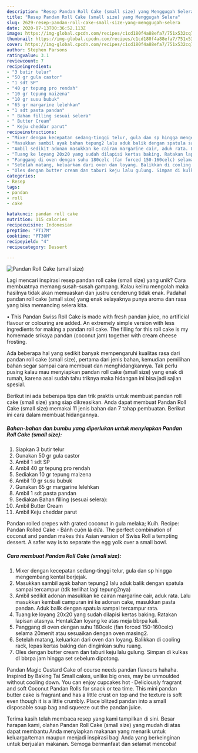 ```yaml
---
description: "Resep Pandan Roll Cake (small size) yang Menggugah Selera"
title: "Resep Pandan Roll Cake (small size) yang Menggugah Selera"
slug: 2629-resep-pandan-roll-cake-small-size-yang-menggugah-selera
date: 2020-07-13T00:36:52.113Z
image: https://img-global.cpcdn.com/recipes/c1cd180f4a88efa7/751x532cq70/pandan-roll-cake-small-size-foto-resep-utama.jpg
thumbnail: https://img-global.cpcdn.com/recipes/c1cd180f4a88efa7/751x532cq70/pandan-roll-cake-small-size-foto-resep-utama.jpg
cover: https://img-global.cpcdn.com/recipes/c1cd180f4a88efa7/751x532cq70/pandan-roll-cake-small-size-foto-resep-utama.jpg
author: Stephen Parsons
ratingvalue: 3.1
reviewcount: 7
recipeingredient:
- "3 butir telur"
- "50 gr gula castor"
- "1 sdt SP"
- "40 gr tepung pro rendah"
- "10 gr tepung maizena"
- "10 gr susu bubuk"
- "65 gr margarine lelehkan"
- "1 sdt pasta pandan"
- " Bahan filling sesuai selera"
- " Butter Cream"
- " Keju cheddar parut"
recipeinstructions:
- "Mixer dengan kecepatan sedang-tinggi telur, gula dan sp hingga mengembang kental berjejak."
- "Masukkan sambil ayak bahan tepung2 lalu aduk balik dengan spatula sampai tercampur (tdk terlihat lagi tepung2nya)"
- "Ambil sedikit adonan masukkan ke cairan margarine cair, aduk rata. Lalu masukkan kembali campuran ini ke adonan cake, masukkan pasta pandan. Aduk balik dengan spatula sampai tercampur rata."
- "Tuang ke loyang 20x20 yang sudah dilapisi kertas baking. Ratakan lapisan atasnya. Hentak2an loyang ke atas meja bbrpa kali."
- "Panggang di oven dengan suhu 180celc (fan forced 150-160celc) selama 20menit atau sesuaikan dengan oven masing2."
- "Setelah matang, keluarkan dari oven dan loyang. Balikkan di cooling rack, lepas kertas baking dan dinginkan suhu ruang."
- "Oles dengan butter cream dan taburi keju lalu gulung. Simpan di kulkas dl bbrpa jam hingga set sebelum dipotong."
categories:
- Resep
tags:
- pandan
- roll
- cake

katakunci: pandan roll cake 
nutrition: 115 calories
recipecuisine: Indonesian
preptime: "PT17M"
cooktime: "PT30M"
recipeyield: "4"
recipecategory: Dessert

---
```



![Pandan Roll Cake (small size)](https://img-global.cpcdn.com/recipes/c1cd180f4a88efa7/751x532cq70/pandan-roll-cake-small-size-foto-resep-utama.jpg)

Lagi mencari inspirasi resep pandan roll cake (small size) yang unik? Cara membuatnya memang susah-susah gampang. Kalau keliru mengolah maka hasilnya tidak akan memuaskan dan justru cenderung tidak enak. Padahal pandan roll cake (small size) yang enak selayaknya punya aroma dan rasa yang bisa memancing selera kita.

• This Pandan Swiss Roll Cake is made with fresh pandan juice, no artificial flavour or colouring are added. An extremely simple version with less ingredients for making a pandan roll cake. The filling for this roll cake is my homemade srikaya pandan (coconut jam) together with cream cheese frosting.

Ada beberapa hal yang sedikit banyak mempengaruhi kualitas rasa dari pandan roll cake (small size), pertama dari jenis bahan, kemudian pemilihan bahan segar sampai cara membuat dan menghidangkannya. Tak perlu pusing kalau mau menyiapkan pandan roll cake (small size) yang enak di rumah, karena asal sudah tahu triknya maka hidangan ini bisa jadi sajian spesial.


Berikut ini ada beberapa tips dan trik praktis untuk membuat pandan roll cake (small size) yang siap dikreasikan. Anda dapat membuat Pandan Roll Cake (small size) memakai 11 jenis bahan dan 7 tahap pembuatan. Berikut ini cara dalam membuat hidangannya.

<!--inarticleads1-->

##### Bahan-bahan dan bumbu yang diperlukan untuk menyiapkan Pandan Roll Cake (small size):

1. Siapkan 3 butir telur
1. Gunakan 50 gr gula castor
1. Ambil 1 sdt SP
1. Ambil 40 gr tepung pro rendah
1. Sediakan 10 gr tepung maizena
1. Ambil 10 gr susu bubuk
1. Gunakan 65 gr margarine lelehkan
1. Ambil 1 sdt pasta pandan
1. Sediakan  Bahan filling (sesuai selera):
1. Ambil  Butter Cream
1. Ambil  Keju cheddar parut


Pandan rolled crepes with grated coconut in gula melaka; Kuih. Recipe: Pandan Rolled Cake - Bánh cuộn lá dứa. The perfect combination of coconut and pandan makes this Asian version of Swiss Roll a tempting dessert. A safer way is to separate the egg yolk over a small bowl. 

<!--inarticleads2-->

##### Cara membuat Pandan Roll Cake (small size):

1. Mixer dengan kecepatan sedang-tinggi telur, gula dan sp hingga mengembang kental berjejak.
1. Masukkan sambil ayak bahan tepung2 lalu aduk balik dengan spatula sampai tercampur (tdk terlihat lagi tepung2nya)
1. Ambil sedikit adonan masukkan ke cairan margarine cair, aduk rata. Lalu masukkan kembali campuran ini ke adonan cake, masukkan pasta pandan. Aduk balik dengan spatula sampai tercampur rata.
1. Tuang ke loyang 20x20 yang sudah dilapisi kertas baking. Ratakan lapisan atasnya. Hentak2an loyang ke atas meja bbrpa kali.
1. Panggang di oven dengan suhu 180celc (fan forced 150-160celc) selama 20menit atau sesuaikan dengan oven masing2.
1. Setelah matang, keluarkan dari oven dan loyang. Balikkan di cooling rack, lepas kertas baking dan dinginkan suhu ruang.
1. Oles dengan butter cream dan taburi keju lalu gulung. Simpan di kulkas dl bbrpa jam hingga set sebelum dipotong.


Pandan Magic Custard Cake of course needs pandan flavours hahaha. Inspired by Baking Tai Small cakes, unlike big ones, may be unmoulded without cooling down. You can enjoy cupcakes hot · Deliciously fragrant and soft Coconut Pandan Rolls for snack or tea time. This mini pandan butter cake is fragrant and has a little crust on top and the texture is soft even though it is a little crumbly. Place blitzed pandan into a small disposable soup bag and squeeze out the pandan juice. 

Terima kasih telah membaca resep yang kami tampilkan di sini. Besar harapan kami, olahan Pandan Roll Cake (small size) yang mudah di atas dapat membantu Anda menyiapkan makanan yang menarik untuk keluarga/teman maupun menjadi inspirasi bagi Anda yang berkeinginan untuk berjualan makanan. Semoga bermanfaat dan selamat mencoba!
